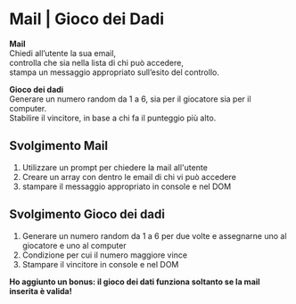 Mail | Gioco dei Dadi
===
**Mail**  
Chiedi all’utente la sua email,  
controlla che sia nella lista di chi può accedere,  
stampa un messaggio appropriato sull’esito del controllo.  

**Gioco dei dadi**  
Generare un numero random da 1 a 6, sia per il giocatore sia per il computer.  
Stabilire il vincitore, in base a chi fa il punteggio più alto.  

## Svolgimento Mail
1. Utilizzare un prompt per chiedere la mail all'utente
2. Creare un array con dentro le email di chi vi può accedere
3. stampare il messaggio appropriato in console e nel DOM

## Svolgimento Gioco dei dadi
1. Generare un numero random da 1 a 6 per due volte e assegnarne uno al giocatore e uno al computer 
2. Condizione per cui il numero maggiore vince
3. Stampare il vincitore in console e nel DOM

**Ho aggiunto un bonus: il gioco dei dati funziona soltanto se la mail inserita è valida!**
